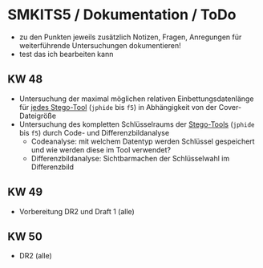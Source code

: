 # SMKITS5 / Dokumentation / ToDo
- zu den Punkten jeweils zusätzlich Notizen, Fragen, Anregungen für weiterführende Untersuchungen dokumentieren!
- test das ich bearbeiten kann
## KW 48
- Untersuchung der maximal möglichen relativen Einbettungsdatenlänge für [jedes Stego-Tool](./tools.md) (`jphide` bis `f5`) in Abhängigkeit von der Cover-Dateigröße
- Untersuchung des kompletten Schlüsselraums der [Stego-Tools](./tools.md) (`jphide` bis `f5`) durch Code- und Differenzbildanalyse
  - Codeanalyse: mit welchem Datentyp werden Schlüssel gespeichert und wie werden diese im Tool verwendet?
  - Differenzbildanalyse: Sichtbarmachen der Schlüsselwahl im Differenzbild
## KW 49
- Vorbereitung DR2 und Draft 1 (alle)
## KW 50
- DR2 (alle)
